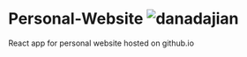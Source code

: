 # Personal-Website ![danadajian](https://circleci.com/gh/danadajian/Personal-Website.svg?style=svg)

React app for personal website hosted on github.io
